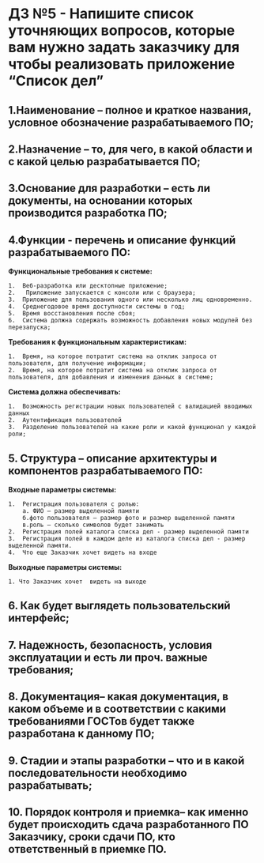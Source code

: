 # ДЗ №5 - Напишите список уточняющих вопросов, которые вам нужно задать заказчику для чтобы реализовать приложение “Список дел”

## 1.Наименование – полное и краткое названия, условное обозначение разрабатываемого ПО;

## 2.Назначение – то, для чего, в какой области и с какой целью разрабатывается ПО;

## 3.Основание для разработки – есть ли документы, на основании которых производится разработка ПО;

## 4.Функции - перечень и описание функций разрабатываемого ПО:
**Функциональные требования к системе:**  

    1.	Веб-разработка или десктопные приложение;  
    2.	 Приложение запускается с консоли или с браузера;  
    3.	Приложение для пользования одного или несколько лиц одновременно.  
    4.	Среднегодовое время доступности системы в год;  
    5.	Время восстановления после сбоя;  
    6.	Система должна содержать возможность добавления новых модулей без перезапуска; 

**Требования к функциональным характеристикам:**   

    1.	Время, на которое потратит система на отклик запроса от пользователя, для получение информации;  
    2.	Время, на которое потратит система на отклик запроса от пользователя, для добавления и изменения данных в системе;  

**Система должна обеспечивать:**  

    1.	Возможность регистрации новых пользователей с валидацией вводимых данных
    2.	Аутентификация пользователей  
    3.	Разделение пользователей на какие роли и какой функционал у каждой роли;

## 5. Структура – описание архитектуры и компонентов разрабатываемого ПО:

**Входные параметры системы:**  

    1.	Регистрация пользователя с ролью:  
        а. ФИО – размер выделенной памяти  
        б.фото пользователя – размер фото и размер выделенной памяти   
        в.роль – сколько символов будет занимать   
    2.	Регистрация полей каталога списка дел - размер выделенной памяти  
    3.	Регистрация полей в каждом деле из каталога списка дел - размер   выделенной памяти. 
    4.  Что еще Заказчик хочет видеть на входе  

**Выходные параметры системы:**  

    1. Что Заказчик хочет  видеть на выходе 

## 6. Как будет выглядеть пользовательский интерфейс;

## 7. Надежность, безопасность, условия эксплуатации и есть ли проч. важные требования;

## 8. Документация– какая документация, в каком объеме и в соответствии с какими требованиями ГОСТов будет также разработана к данному ПО;

## 9. Стадии и этапы разработки – что и в какой последовательности необходимо разрабатывать;

## 10. Порядок контроля и приемка– как именно будет происходить сдача разработанного ПО Заказчику, сроки сдачи ПО, кто ответственный в приемке ПО.
